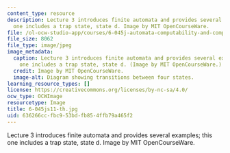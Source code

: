 ```yaml
---
content_type: resource
description: Lecture 3 introduces finite automata and provides several examples; this
  one includes a trap state, state d. Image by MIT OpenCourseWare.
file: /ol-ocw-studio-app/courses/6-045j-automata-computability-and-complexity-spring-2011/636266ccfbc953bdfb854ffb79a465f2_6-045js11-th.jpg
file_size: 8062
file_type: image/jpeg
image_metadata:
  caption: Lecture 3 introduces finite automata and provides several examples; this
    one includes a trap state, state d. (Image by MIT OpenCourseWare.)
  credit: Image by MIT OpenCourseWare.
  image-alt: Diagram showing transitions between four states.
learning_resource_types: []
license: https://creativecommons.org/licenses/by-nc-sa/4.0/
ocw_type: OCWImage
resourcetype: Image
title: 6-045js11-th.jpg
uid: 636266cc-fbc9-53bd-fb85-4ffb79a465f2
---
```

Lecture 3 introduces finite automata and provides several examples; this one includes a trap state, state d. Image by MIT OpenCourseWare.
